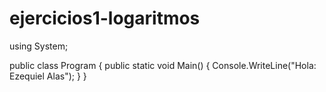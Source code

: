 # ejercicios1-logaritmos

using System;
					
public class Program
{
	public static void Main()
	{
		Console.WriteLine("Hola: Ezequiel Alas");
	}
}
